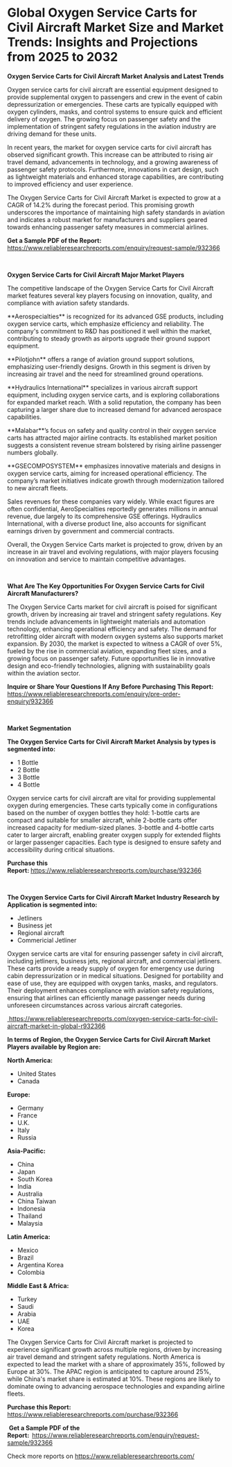 <p><h1>Global Oxygen Service Carts for Civil Aircraft Market Size and Market Trends: Insights and Projections from 2025 to 2032</h1></p><p><strong>Oxygen Service Carts for Civil Aircraft Market Analysis and Latest Trends</strong></p>
<p><p>Oxygen service carts for civil aircraft are essential equipment designed to provide supplemental oxygen to passengers and crew in the event of cabin depressurization or emergencies. These carts are typically equipped with oxygen cylinders, masks, and control systems to ensure quick and efficient delivery of oxygen. The growing focus on passenger safety and the implementation of stringent safety regulations in the aviation industry are driving demand for these units.</p><p>In recent years, the market for oxygen service carts for civil aircraft has observed significant growth. This increase can be attributed to rising air travel demand, advancements in technology, and a growing awareness of passenger safety protocols. Furthermore, innovations in cart design, such as lightweight materials and enhanced storage capabilities, are contributing to improved efficiency and user experience.</p><p>The Oxygen Service Carts for Civil Aircraft Market is expected to grow at a CAGR of 14.2% during the forecast period. This promising growth underscores the importance of maintaining high safety standards in aviation and indicates a robust market for manufacturers and suppliers geared towards enhancing passenger safety measures in commercial airlines.</p></p>
<p><strong>Get a Sample PDF of the Report:&nbsp;</strong> <a href="https://www.reliableresearchreports.com/enquiry/request-sample/932366?utm_campaign=2186&utm_medium=2&utm_source=Github&utm_content=ia&utm_term=21032025&utm_id=oxygen-service-carts-for-civil-aircraft">https://www.reliableresearchreports.com/enquiry/request-sample/932366</a></p>
<p>&nbsp;</p>
<p><strong>Oxygen Service Carts for Civil Aircraft Major Market Players</strong></p>
<p><p>The competitive landscape of the Oxygen Service Carts for Civil Aircraft market features several key players focusing on innovation, quality, and compliance with aviation safety standards. </p><p>**Aerospecialties** is recognized for its advanced GSE products, including oxygen service carts, which emphasize efficiency and reliability. The company's commitment to R&D has positioned it well within the market, contributing to steady growth as airports upgrade their ground support equipment.</p><p>**Pilotjohn** offers a range of aviation ground support solutions, emphasizing user-friendly designs. Growth in this segment is driven by increasing air travel and the need for streamlined ground operations. </p><p>**Hydraulics International** specializes in various aircraft support equipment, including oxygen service carts, and is exploring collaborations for expanded market reach. With a solid reputation, the company has been capturing a larger share due to increased demand for advanced aerospace capabilities.</p><p>**Malabar**’s focus on safety and quality control in their oxygen service carts has attracted major airline contracts. Its established market position suggests a consistent revenue stream bolstered by rising airline passenger numbers globally.</p><p>**GSECOMPOSYSTEM** emphasizes innovative materials and designs in oxygen service carts, aiming for increased operational efficiency. The company’s market initiatives indicate growth through modernization tailored to new aircraft fleets.</p><p>Sales revenues for these companies vary widely. While exact figures are often confidential, AeroSpecialties reportedly generates millions in annual revenue, due largely to its comprehensive GSE offerings. Hydraulics International, with a diverse product line, also accounts for significant earnings driven by government and commercial contracts. </p><p>Overall, the Oxygen Service Carts market is projected to grow, driven by an increase in air travel and evolving regulations, with major players focusing on innovation and service to maintain competitive advantages.</p></p>
<p>&nbsp;</p>
<p><strong>What Are The Key Opportunities For Oxygen Service Carts for Civil Aircraft Manufacturers?</strong></p>
<p><p>The Oxygen Service Carts market for civil aircraft is poised for significant growth, driven by increasing air travel and stringent safety regulations. Key trends include advancements in lightweight materials and automation technology, enhancing operational efficiency and safety. The demand for retrofitting older aircraft with modern oxygen systems also supports market expansion. By 2030, the market is expected to witness a CAGR of over 5%, fueled by the rise in commercial aviation, expanding fleet sizes, and a growing focus on passenger safety. Future opportunities lie in innovative design and eco-friendly technologies, aligning with sustainability goals within the aviation sector.</p></p>
<p><strong>Inquire or Share Your Questions If Any Before Purchasing This Report:</strong> <a href="https://www.reliableresearchreports.com/enquiry/pre-order-enquiry/932366?utm_campaign=2186&utm_medium=2&utm_source=Github&utm_content=ia&utm_term=21032025&utm_id=oxygen-service-carts-for-civil-aircraft">https://www.reliableresearchreports.com/enquiry/pre-order-enquiry/932366</a></p>
<p>&nbsp;</p>
<p><strong>Market Segmentation</strong></p>
<p><strong>The Oxygen Service Carts for Civil Aircraft Market Analysis by types is segmented into:</strong></p>
<p><ul><li>1 Bottle</li><li>2 Bottle</li><li>3 Bottle</li><li>4 Bottle</li></ul></p>
<p><p>Oxygen service carts for civil aircraft are vital for providing supplemental oxygen during emergencies. These carts typically come in configurations based on the number of oxygen bottles they hold: 1-bottle carts are compact and suitable for smaller aircraft, while 2-bottle carts offer increased capacity for medium-sized planes. 3-bottle and 4-bottle carts cater to larger aircraft, enabling greater oxygen supply for extended flights or larger passenger capacities. Each type is designed to ensure safety and accessibility during critical situations.</p></p>
<p><strong>Purchase this Report:&nbsp;</strong><a href="https://www.reliableresearchreports.com/purchase/932366?utm_campaign=2186&utm_medium=2&utm_source=Github&utm_content=ia&utm_term=21032025&utm_id=oxygen-service-carts-for-civil-aircraft">https://www.reliableresearchreports.com/purchase/932366</a></p>
<p>&nbsp;</p>
<p><strong>The Oxygen Service Carts for Civil Aircraft Market Industry Research by Application is segmented into:</strong></p>
<p><ul><li>Jetliners</li><li>Business jet</li><li>Regional aircraft</li><li>Commericial Jetliner</li></ul></p>
<p><p>Oxygen service carts are vital for ensuring passenger safety in civil aircraft, including jetliners, business jets, regional aircraft, and commercial jetliners. These carts provide a ready supply of oxygen for emergency use during cabin depressurization or in medical situations. Designed for portability and ease of use, they are equipped with oxygen tanks, masks, and regulators. Their deployment enhances compliance with aviation safety regulations, ensuring that airlines can efficiently manage passenger needs during unforeseen circumstances across various aircraft categories.</p></p>
<p><a href="https://www.reliableresearchreports.com/oxygen-service-carts-for-civil-aircraft-market-in-global-r932366?utm_campaign=2186&utm_medium=2&utm_source=Github&utm_content=ia&utm_term=21032025&utm_id=oxygen-service-carts-for-civil-aircraft">&nbsp;https://www.reliableresearchreports.com/oxygen-service-carts-for-civil-aircraft-market-in-global-r932366</a></p>
<p><strong>In terms of Region, the Oxygen Service Carts for Civil Aircraft Market Players available by Region are:</strong></p>
<p>
    <p> <strong> North America: </strong>
        <ul>
            <li>United States</li>
            <li>Canada</li>
        </ul>
        </p> 
    <p> <strong> Europe: </strong>
        <ul>
            <li>Germany</li>
            <li>France</li>
            <li>U.K.</li>
            <li>Italy</li>
            <li>Russia</li>
        </ul>
        </p> 
    <p> <strong> Asia-Pacific: </strong>
        <ul>
            <li>China</li>
            <li>Japan</li>
            <li>South Korea</li>
            <li>India</li>
            <li>Australia</li>
            <li>China Taiwan</li>
            <li>Indonesia</li>
            <li>Thailand</li>
            <li>Malaysia</li>
        </ul>
        </p> 
    <p> <strong> Latin America: </strong>
        <ul>
            <li>Mexico</li>
            <li>Brazil</li>
            <li>Argentina Korea</li>
            <li>Colombia</li>
        </ul>
        </p> 
    <p> <strong> Middle East & Africa: </strong>
        <ul>
            <li>Turkey</li>
            <li>Saudi</li>
            <li>Arabia</li>
            <li>UAE</li>
            <li>Korea</li>
        </ul>
    </p>
    </p>
<p><p>The Oxygen Service Carts for Civil Aircraft market is projected to experience significant growth across multiple regions, driven by increasing air travel demand and stringent safety regulations. North America is expected to lead the market with a share of approximately 35%, followed by Europe at 30%. The APAC region is anticipated to capture around 25%, while China's market share is estimated at 10%. These regions are likely to dominate owing to advancing aerospace technologies and expanding airline fleets.</p></p>
<p><strong>Purchase this Report: </strong><a href="https://www.reliableresearchreports.com/purchase/932366?utm_campaign=2186&utm_medium=2&utm_source=Github&utm_content=ia&utm_term=21032025&utm_id=oxygen-service-carts-for-civil-aircraft">https://www.reliableresearchreports.com/purchase/932366</a></p>
<p>&nbsp;<strong>Get a Sample PDF of the Report:&nbsp;&nbsp;</strong><a href="https://www.reliableresearchreports.com/enquiry/request-sample/932366?utm_campaign=2186&utm_medium=2&utm_source=Github&utm_content=ia&utm_term=21032025&utm_id=oxygen-service-carts-for-civil-aircraft">https://www.reliableresearchreports.com/enquiry/request-sample/932366</a></p>
<p><strong></strong></p>
<p>Check more reports on <a href="https://www.reliableresearchreports.com/?utm_campaign=2186&utm_medium=2&utm_source=Github&utm_content=ia&utm_term=21032025&utm_id=oxygen-service-carts-for-civil-aircraft">https://www.reliableresearchreports.com/</a></p>